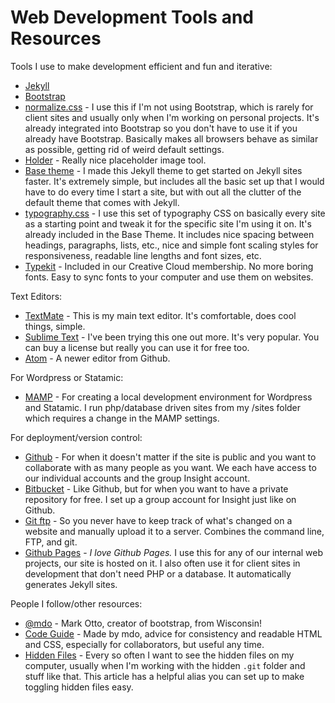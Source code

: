 # Web Development Tools and Resources

Tools I use to make development efficient and fun and iterative:

- [Jekyll](http://jekyllrb.com)
- [Bootstrap](http://getbootstrap.com)
- [normalize.css](http://necolas.github.io/normalize.css/) - I use this if I'm not using Bootstrap, which is rarely for client sites and usually only when I'm working on personal projects. It's already integrated into Bootstrap so you don't have to use it if you already have Bootstrap. Basically makes all browsers behave as similar as possible, getting rid of weird default settings.
- [Holder](https://github.com/imsky/holder) - Really nice placeholder image tool.
- [Base theme](https://github.com/kmcgillivray/base-theme) - I made this Jekyll theme to get started on Jekyll sites faster. It's extremely simple, but includes all the basic set up that I would have to do every time I start a site, but with out all the clutter of the default theme that comes with Jekyll.
- [typography.css](https://github.com/kmcgillivray/typography.css) - I use this set of typography CSS on basically every site as a starting point and tweak it for the specific site I'm using it on. It's already included in the Base Theme. It includes nice spacing between headings, paragraphs, lists, etc., nice and simple font scaling styles for responsiveness, readable line lengths and font sizes, etc.
- [Typekit](http://typekit.com) - Included in our Creative Cloud membership. No more boring fonts. Easy to sync fonts to your computer and use them on websites.

Text Editors:

- [TextMate](http://macromates.com) - This is my main text editor. It's comfortable, does cool things, simple.
- [Sublime Text](http://sublimetext.com) - I've been trying this one out more. It's very popular. You can buy a license but really you can use it for free too.
- [Atom](http://macromates.com) - A newer editor from Github.

For Wordpress or Statamic:

- [MAMP](http://www.mamp.info) - For creating a local development environment for Wordpress and Statamic. I run php/database driven sites from my /sites folder which requires a change in the MAMP settings.

For deployment/version control:

- [Github](http://github.com) - For when it doesn't matter if the site is public and you want to collaborate with as many people as you want. We each have access to our individual accounts and the group Insight account.
- [Bitbucket](http://bitbucket.org) - Like Github, but for when you want to have a private repository for free. I set up a group account for Insight just like on Github.
- [Git ftp](https://github.com/git-ftp/git-ftp) - So you never have to keep track of what's changed on a website and manually upload it to a server. Combines the command line, FTP, and git.
- [Github Pages](https://pages.github.com) - *I love Github Pages.* I use this for any of our internal web projects, our site is hosted on it. I also often use it for client sites in development that don't need PHP or a database. It automatically generates Jekyll sites.

People I follow/other resources:

- [@mdo](http://markdotto.com) - Mark Otto, creator of bootstrap, from Wisconsin!
- [Code Guide](http://codeguide.co) - Made by mdo, advice for consistency and readable HTML and CSS, especially for collaborators, but useful any time.
- [Hidden Files](http://ianlunn.co.uk/articles/quickly-showhide-hidden-files-mac-os-x-mavericks/) - Every so often I want to see the hidden files on my computer, usually when I'm working with the hidden `.git` folder and stuff like that. This article has a helpful alias you can set up to make toggling hidden files easy.